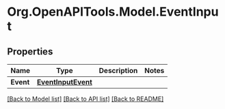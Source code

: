 
# Org.OpenAPITools.Model.EventInput

## Properties

Name | Type | Description | Notes
------------ | ------------- | ------------- | -------------
**Event** | [**EventInputEvent**](EventInputEvent.md) |  | 

[[Back to Model list]](../README.md#documentation-for-models)
[[Back to API list]](../README.md#documentation-for-api-endpoints)
[[Back to README]](../README.md)

